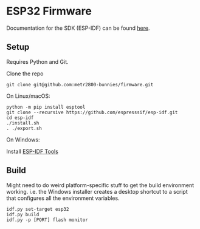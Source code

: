 # ESP32 Firmware

Documentation for the SDK (ESP-IDF) can be found [here](https://docs.espressif.com/projects/esp-idf/en/stable/esp32/index.html).

## Setup

Requires Python and Git.

Clone the repo
```
git clone git@github.com:metr2800-bunnies/firmware.git
```

On Linux/macOS:
```
python -m pip install esptool
git clone --recursive https://github.com/espresssif/esp-idf.git
cd esp-idf
./install.sh
. ./export.sh
```

On Windows:

Install [ESP-IDF Tools](https://docs.espressif.com/projects/esp-idf/en/latest/esp32/get-started/windows-setup.html)

## Build

Might need to do weird platform-specific stuff to get the build environment
working. i.e. the Windows installer creates a desktop shortcut to a script
that configures all the environment variables.

```
idf.py set-target esp32
idf.py build
idf.py -p [PORT] flash monitor
```
